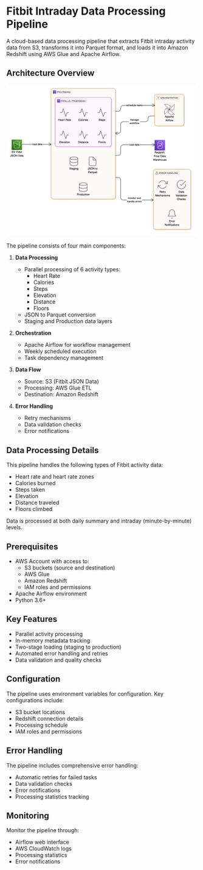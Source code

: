 # Fitbit Intraday Data Processing Pipeline

A cloud-based data processing pipeline that extracts Fitbit intraday activity data from S3, transforms it into Parquet format, and loads it into Amazon Redshift using AWS Glue and Apache Airflow.

## Architecture Overview

![Architecture Diagram](./docs/assets/architecture.png)

The pipeline consists of four main components:

1. **Data Processing**
   - Parallel processing of 6 activity types:
     - Heart Rate
     - Calories
     - Steps
     - Elevation
     - Distance
     - Floors
   - JSON to Parquet conversion
   - Staging and Production data layers

2. **Orchestration**
   - Apache Airflow for workflow management
   - Weekly scheduled execution
   - Task dependency management

3. **Data Flow**
   - Source: S3 (Fitbit JSON Data)
   - Processing: AWS Glue ETL
   - Destination: Amazon Redshift

4. **Error Handling**
   - Retry mechanisms
   - Data validation checks
   - Error notifications

## Data Processing Details

This pipeline handles the following types of Fitbit activity data:
- Heart rate and heart rate zones 
- Calories burned
- Steps taken
- Elevation
- Distance traveled
- Floors climbed

Data is processed at both daily summary and intraday (minute-by-minute) levels.

## Prerequisites

- AWS Account with access to:
  - S3 buckets (source and destination)
  - AWS Glue
  - Amazon Redshift
  - IAM roles and permissions
- Apache Airflow environment
- Python 3.6+

## Key Features

- Parallel activity processing
- In-memory metadata tracking
- Two-stage loading (staging to production)
- Automated error handling and retries
- Data validation and quality checks

## Configuration

The pipeline uses environment variables for configuration. Key configurations include:
- S3 bucket locations
- Redshift connection details
- Processing schedule
- IAM roles and permissions

## Error Handling

The pipeline includes comprehensive error handling:
- Automatic retries for failed tasks
- Data validation checks
- Error notifications
- Processing statistics tracking

## Monitoring

Monitor the pipeline through:
- Airflow web interface
- AWS CloudWatch logs
- Processing statistics
- Error notifications

